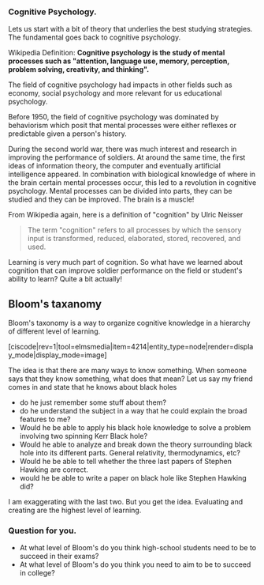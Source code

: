 ### Cognitive Psychology. 

Lets us start with a bit of theory that underlies the best studying strategies. The fundamental goes back to cognitive psychology.

Wikipedia Definition: **Cognitive psychology is the study of mental processes such as "attention, language use, memory, perception, problem solving, creativity, and thinking".**

The field of cognitive psychology had impacts in other fields such as economy, social psychology and more relevant for us educational psychology. 

Before 1950, the field of cognitive psychology was dominated by behaviorism which posit that mental processes were either reflexes or predictable given a person's history. 

During the second world war, there was much interest and research in improving the performance of soldiers. At around the same time, the first ideas of information theory, the computer and eventually artificial intelligence appeared. In combination with biological knowledge of where in the brain certain mental processes occur, this led to a revolution in cognitive psychology. Mental processes can be divided into parts, they can be studied and they can be improved. The brain is a muscle! 

From Wikipedia again, here is a definition of "cognition" by Ulric Neisser

> The term "cognition" refers to all processes by which the sensory input is transformed, reduced, elaborated, stored, recovered, and used.

Learning is very much part of cognition. So what have we learned about cognition that can improve soldier performance on the field or student's ability to learn? Quite a bit actually!

## Bloom's taxanomy 

Bloom's taxonomy is a way to organize cognitive knowledge in a hierarchy of different level of learning. 

[ciscode|rev=1|tool=elmsmedia|item=4214|entity_type=node|render=display_mode|display_mode=image] 

The idea is that there are many ways to know something. When someone says that they know something, what does that mean? Let us say my friend comes in and state that he knows about black holes

* do he just remember some stuff about them?
* do he understand the subject in a way that he could explain the broad features to me?
* Would he be able to apply his black hole knowledge to solve a problem involving two spinning Kerr Black hole?
* Would he able to analyze and break down the theory surrounding black hole into its different parts. General relativity, thermodynamics, etc?
* Would he be able to tell whether the three last papers of Stephen Hawking are correct. 
* would he be able to write a paper on black hole like Stephen Hawking did?

<lrndesign-sidenote label="Instructor Note" icon="bookmark" bg-color="#c2e5f2">
I am exaggerating with the last two. But you get the idea. Evaluating and creating are the highest level of learning. 
</lrndesign-sidenote>


### Question for you. 

* At what level of Bloom's do you think high-school students need to be to succeed in their exams?
* At what level of Bloom's do you think you need to aim to be to succeed in college?



